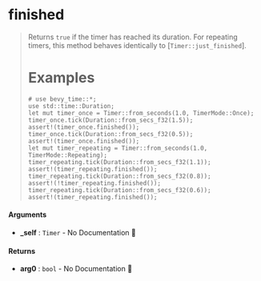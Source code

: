 # finished

>  Returns `true` if the timer has reached its duration.
>  For repeating timers, this method behaves identically to [`Timer::just_finished`].
>  # Examples
>  ```
>  # use bevy_time::*;
>  use std::time::Duration;
>  let mut timer_once = Timer::from_seconds(1.0, TimerMode::Once);
>  timer_once.tick(Duration::from_secs_f32(1.5));
>  assert!(timer_once.finished());
>  timer_once.tick(Duration::from_secs_f32(0.5));
>  assert!(timer_once.finished());
>  let mut timer_repeating = Timer::from_seconds(1.0, TimerMode::Repeating);
>  timer_repeating.tick(Duration::from_secs_f32(1.1));
>  assert!(timer_repeating.finished());
>  timer_repeating.tick(Duration::from_secs_f32(0.8));
>  assert!(!timer_repeating.finished());
>  timer_repeating.tick(Duration::from_secs_f32(0.6));
>  assert!(timer_repeating.finished());
>  ```

#### Arguments

- **\_self** : `Timer` \- No Documentation 🚧

#### Returns

- **arg0** : `bool` \- No Documentation 🚧